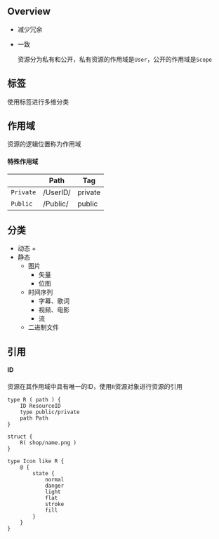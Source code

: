 ## Overview

+ 减少冗余

+ 一致

  资源分为私有和公开，私有资源的作用域是`User`，公开的作用域是`Scope`



## 标签

使用标签进行多维分类

## 作用域

资源的逻辑位置称为作用域

#### 特殊作用域

|           | Path     | Tag     |
| --------- | -------- | ------- |
| `Private` | /UserID/ | private |
| `Public`  | /Public/ | public  |



## 分类

+ 动态
  + 
+ 静态
  + 图片
    + 矢量
    + 位图
  + 时间序列
    + 字幕、歌词
    + 视频、电影
    + 流
  + 二进制文件

## 引用

#### ID

资源在其作用域中具有唯一的ID，使用`R`资源对象进行资源的引用

```
type R ( path ) {
    ID ResourceID
    type public/private
    path Path
}

struct {
    R( shop/name.png )
}
```

```
type Icon like R {
    @ {
        state {
			normal
			danger
			light
			flat
			stroke
			fill
        }
    }
}
```
